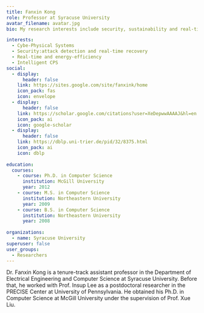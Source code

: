 ```yaml
---
title: Fanxin Kong
role: Professor at Syracuse University
avatar_filename: avatar.jpg
bio: My research interests include security, sustainability and real-time aspects for Cyber-Physical Systems (CPS) and Internet of Things (IoT). My application areas include automobiles and transportation systems, cloud and data centers, and power and energy systems. My research techniques include optimization, algorithm design, data analysis, machine learning, control, and game theory.

interests:
  - Cybe-Physical Systems
  - Security:attack detection and real-time recovery
  - Real-time and energy-efficiency
  - Intelligent CPS
social:
  - display:
      header: false
    link: https://sites.google.com/site/fanxink/home
    icon_pack: fas
    icon: envelope
  - display:
      header: false
    link: https://scholar.google.com/citations?user=XeDepwwAAAAJ&hl=en
    icon_pack: ai
    icon: google-scholar
  - display:
      header: false
    link: https://dblp.uni-trier.de/pid/32/8375.html
    icon_pack: ai
    icon: dblp
    
education:
  courses:
    - course: Ph.D. in Computer Science
      institution: McGill University
      year: 2012
    - course: M.S. in Computer Science
      institution: Northeastern University
      year: 2009
    - course: B.S. in Computer Science
      institution: Northeastern University
      year: 2008
      
organizations:
  - name: Syracuse University
superuser: false
user_groups:
  - Researchers
---
```


Dr. Fanxin Kong is a tenure-track assistant professor in the Department of Electrical Engineering and Computer Science at Syracuse University. Before that, he worked with Prof. Insup Lee as a postdoctoral researcher in the PRECISE Center at University of Pennsylvania. He obtained his Ph.D. in Computer Science at McGill University under the supervision of Prof. Xue Liu.
